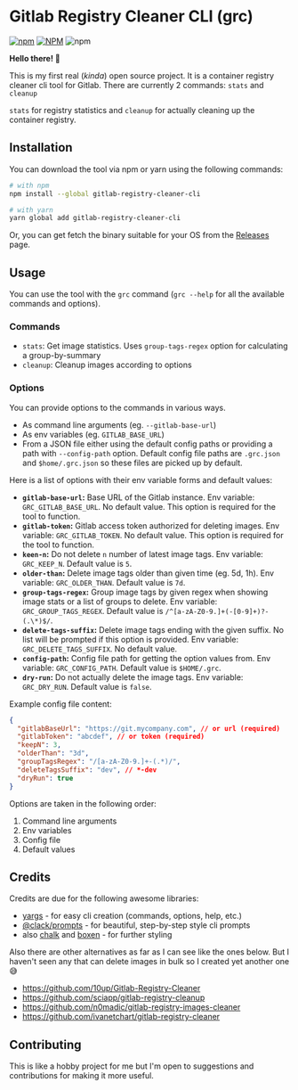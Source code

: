# Gitlab Registry Cleaner CLI (grc)

[![npm](https://img.shields.io/npm/v/gitlab-registry-cleaner-cli?logo=npm)](https://www.npmjs.com/package/gitlab-registry-cleaner-cli) [![NPM](https://img.shields.io/npm/l/gitlab-registry-cleaner-cli)](https://github.com/htekgulds/gitlab-registry-cleaner-cli/blob/main/LICENCE.md) ![npm](https://img.shields.io/npm/dm/gitlab-registry-cleaner-cli)

**Hello there! :wave:**

This is my first real (_kinda_) open source project. It is a container registry cleaner cli tool for Gitlab. There are currently 2 commands: `stats` and `cleanup`

`stats` for registry statistics and `cleanup` for actually cleaning up the container registry.

## Installation

You can download the tool via npm or yarn using the following commands:

```sh
# with npm
npm install --global gitlab-registry-cleaner-cli

# with yarn
yarn global add gitlab-registry-cleaner-cli
```

Or, you can get fetch the binary suitable for your OS from the [Releases](https://github.com/htekgulds/gitlab-registry-cleaner-cli/releases) page.

## Usage

You can use the tool with the `grc` command (`grc --help` for all the available commands and options).

### Commands

- `stats`: Get image statistics. Uses `group-tags-regex` option for calculating a group-by-summary
- `cleanup`: Cleanup images according to options

### Options

You can provide options to the commands in various ways.

- As command line arguments (eg. `--gitlab-base-url`)
- As env variables (eg. `GITLAB_BASE_URL`)
- From a JSON file either using the default config paths or providing a path with `--config-path` option. Default config file paths are `.grc.json` and `$home/.grc.json` so these files are picked up by default.

Here is a list of options with their env variable forms and default values:

- **`gitlab-base-url`:** Base URL of the Gitlab instance. Env variable: `GRC_GITLAB_BASE_URL`. No default value. This option is required for the tool to function.
- **`gitlab-token`:** Gitlab access token authorized for deleting images. Env variable: `GRC_GITLAB_TOKEN`. No default value. This option is required for the tool to function.
- **`keen-n`:** Do not delete `n` number of latest image tags. Env variable: `GRC_KEEP_N`. Default value is `5`.
- **`older-than`:** Delete image tags older than given time (eg. 5d, 1h). Env variable: `GRC_OLDER_THAN`. Default value is `7d`.
- **`group-tags-regex`:** Group image tags by given regex when showing image stats or a list of groups to delete. Env variable: `GRC_GROUP_TAGS_REGEX`. Default value is `/^[a-zA-Z0-9.]+(-[0-9]+)?-(.\*)$/`.
- **`delete-tags-suffix`:** Delete image tags ending with the given suffix. No list will be prompted if this option is provided. Env variable: `GRC_DELETE_TAGS_SUFFIX`. No default value.
- **`config-path`:** Config file path for getting the option values from. Env variable: `GRC_CONFIG_PATH`. Default value is `$HOME/.grc`.
- **`dry-run`:** Do not actually delete the image tags. Env variable: `GRC_DRY_RUN`. Default value is `false`.

Example config file content:

```json
{
  "gitlabBaseUrl": "https://git.mycompany.com", // or url (required)
  "gitlabToken": "abcdef", // or token (required)
  "keepN": 3,
  "olderThan": "3d",
  "groupTagsRegex": "/[a-zA-Z0-9.]+-(.*)/",
  "deleteTagsSuffix": "dev", // *-dev
  "dryRun": true
}
```

Options are taken in the following order:

1. Command line arguments
2. Env variables
3. Config file
4. Default values

## Credits

Credits are due for the following awesome libraries:

- [yargs](https://yargs.js.org/) - for easy cli creation (commands, options, help, etc.)
- [@clack/prompts](https://www.npmjs.com/package/@clack/prompts) - for beautiful, step-by-step style cli prompts
- also [chalk](https://www.npmjs.com/package/chalk) and [boxen](https://www.npmjs.com/package/boxen) - for further styling

Also there are other alternatives as far as I can see like the ones below. But I haven't seen any that can delete images in bulk so I created yet another one :sweat_smile:

- https://github.com/10up/Gitlab-Registry-Cleaner
- https://github.com/sciapp/gitlab-registry-cleanup
- https://github.com/n0madic/gitlab-registry-images-cleaner
- https://github.com/ivanetchart/gitlab-registry-cleaner

## Contributing

This is like a hobby project for me but I'm open to suggestions and contributions for making it more useful.
